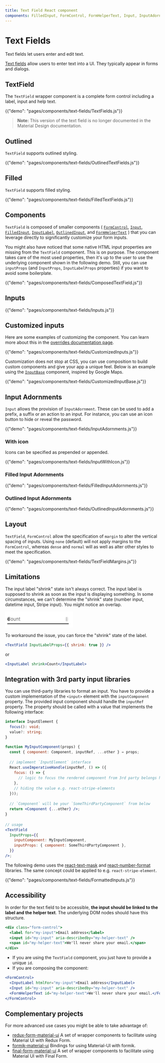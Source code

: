```yaml
---
title: Text Field React component
components: FilledInput, FormControl, FormHelperText, Input, InputAdornment, InputBase, InputLabel, OutlinedInput, TextField
---
```


# Text Fields

<p class="description">Text fields let users enter and edit text.</p>

[Text fields](https://material.io/design/components/text-fields.html) allow users to enter text into a UI. They typically appear in forms and dialogs.

## TextField

The `TextField` wrapper component is a complete form control including a label, input and help text.

{{"demo": "pages/components/text-fields/TextFields.js"}}

> **Note:** This version of the text field is no longer documented in the Material Design documentation.

## Outlined

`TextField` supports outlined styling.

{{"demo": "pages/components/text-fields/OutlinedTextFields.js"}}

## Filled

`TextField` supports filled styling.

{{"demo": "pages/components/text-fields/FilledTextFields.js"}}

## Components

`TextField` is composed of smaller components (
[`FormControl`](/api/form-control/),
[`Input`](/api/input/),
[`FilledInput`](/api/filled-input/),
[`InputLabel`](/api/input-label/),
[`OutlinedInput`](/api/outlined-input/),
and [`FormHelperText`](/api/form-helper-text/)
) that you can leverage directly to significantly customize your form inputs.

You might also have noticed that some native HTML input properties are missing from the `TextField` component.
This is on purpose.
The component takes care of the most used properties, then it's up to the user to use the underlying component shown in the following demo. Still, you can use `inputProps` (and `InputProps`, `InputLabelProps` properties) if you want to avoid some boilerplate.

{{"demo": "pages/components/text-fields/ComposedTextField.js"}}

## Inputs

{{"demo": "pages/components/text-fields/Inputs.js"}}

## Customized inputs

Here are some examples of customizing the component. You can learn more about this in the
[overrides documentation page](/customization/components/).

{{"demo": "pages/components/text-fields/CustomizedInputs.js"}}

Customization does not stop at CSS, you can use composition to build custom components and give your app a unique feel.
Below is an example using the [`InputBase`](/api/input-base/) component, inspired by Google Maps.

{{"demo": "pages/components/text-fields/CustomizedInputBase.js"}}

## Input Adornments

`Input` allows the provision of `InputAdornment`.
These can be used to add a prefix, a suffix or an action to an input.
For instance, you can use an icon button to hide or reveal the password.

{{"demo": "pages/components/text-fields/InputAdornments.js"}}

### With icon

Icons can be specified as prepended or appended.

{{"demo": "pages/components/text-fields/InputWithIcon.js"}}

### Filled Input Adornments

{{"demo": "pages/components/text-fields/FilledInputAdornments.js"}}

### Outlined Input Adornments

{{"demo": "pages/components/text-fields/OutlinedInputAdornments.js"}}

## Layout

`TextField`, `FormControl` allow the specification of `margin` to alter the vertical spacing of inputs. Using
`none` (default) will not apply margins to the `FormControl`, whereas `dense` and `normal` will as well as alter
other styles to meet the specification.

{{"demo": "pages/components/text-fields/TextFieldMargins.js"}}

## Limitations

The input label "shrink" state isn't always correct.
The input label is supposed to shrink as soon as the input is displaying something.
In some circumstances, we can't determine the "shrink" state (number input, datetime input, Stripe input). You might notice an overlap.

![shrink](/static/images/text-fields/shrink.png)

To workaround the issue, you can force the "shrink" state of the label.
```jsx
<TextField InputLabelProps={{ shrink: true }} />
```
or
```jsx
<InputLabel shrink>Count</InputLabel>
```

## Integration with 3rd party input libraries

You can use third-party libraries to format an input.
You have to provide a custom implementation of the `<input>` element with the `inputComponent` property.
The provided input component should handle the `inputRef` property.
The property should be called with a value that implements the following interface:

```ts
interface InputElement {
  focus(): void;
  value?: string;
}
```

```jsx
function MyInputComponent(props) {
  const { component: Component, inputRef, ...other } = props;

  // implement `InputElement` interface
  React.useImperativeHandle(inputRef, () => ({
    focus: () => {
      // logic to focus the rendered component from 3rd party belongs here
    },
    // hiding the value e.g. react-stripe-elements
  }));

  // `Component` will be your `SomeThirdPartyComponent` from below
  return <Component {...other} />;
}

// usage
<TextField
  InputProps={{
    inputComponent: MyInputComponent,
    inputProps: { component: SomeThirdPartyComponent },
  }}
/>;
```

The following demo uses the [react-text-mask](https://github.com/text-mask/text-mask) and [react-number-format](https://github.com/s-yadav/react-number-format) libraries. The same concept could
be applied to e.g. `react-stripe-element`.

{{"demo": "pages/components/text-fields/FormattedInputs.js"}}

## Accessibility

In order for the text field to be accessible, **the input should be linked to the label and the helper text**. The underlying DOM nodes should have this structure.

```jsx
<div class="form-control">
  <label for="my-input">Email address</label>
  <input id="my-input" aria-describedby="my-helper-text" />
  <span id="my-helper-text">We'll never share your email.</span>
</div>
```

- If you are using the `TextField` component, you just have to provide a unique `id`.
- If you are composing the component:

```jsx
<FormControl>
  <InputLabel htmlFor="my-input">Email address</InputLabel>
  <Input id="my-input" aria-describedby="my-helper-text" />
  <FormHelperText id="my-helper-text">We'll never share your email.</FormHelperText>
</FormControl>
```

## Complementary projects

For more advanced use cases you might be able to take advantage of:

- [redux-form-material-ui](https://github.com/erikras/redux-form-material-ui) A set of wrapper components to facilitate using Material UI with Redux Form.
- [formik-material-ui](https://github.com/stackworx/formik-material-ui) Bindings for using Material-UI with formik.
- [final-form-material-ui](https://github.com/Deadly0/final-form-material-ui) A set of wrapper components to facilitate using Material UI with Final Form.
